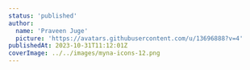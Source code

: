 ```yaml
---
status: 'published'
author:
  name: 'Praveen Juge'
  picture: 'https://avatars.githubusercontent.com/u/13696888?v=4'
publishedAt: 2023-10-31T11:12:01Z
coverImage: ../../images/myna-icons-12.png
---
```

